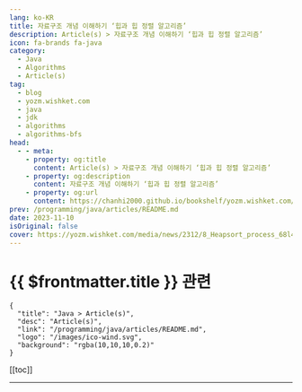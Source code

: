 ```yaml
---
lang: ko-KR
title: 자료구조 개념 이해하기 ‘힙과 힙 정렬 알고리즘’
description: Article(s) > 자료구조 개념 이해하기 ‘힙과 힙 정렬 알고리즘’
icon: fa-brands fa-java
category: 
  - Java
  - Algorithms
  - Article(s)
tag: 
  - blog
  - yozm.wishket.com
  - java
  - jdk
  - algorithms
  - algorithms-bfs
head:
  - - meta:
    - property: og:title
      content: Article(s) > 자료구조 개념 이해하기 ‘힙과 힙 정렬 알고리즘’
    - property: og:description
      content: 자료구조 개념 이해하기 ‘힙과 힙 정렬 알고리즘’
    - property: og:url
      content: https://chanhi2000.github.io/bookshelf/yozm.wishket.com/2312.html
prev: /programming/java/articles/README.md
date: 2023-11-10
isOriginal: false
cover: https://yozm.wishket.com/media/news/2312/8_Heapsort_process_68l4d8i.png
---
```


# {{ $frontmatter.title }} 관련

```component VPCard
{
  "title": "Java > Article(s)",
  "desc": "Article(s)",
  "link": "/programming/java/articles/README.md",
  "logo": "/images/ico-wind.svg",
  "background": "rgba(10,10,10,0.2)"
}
```

[[toc]]

---

<SiteInfo
  name="자료구조 개념 이해하기 ‘힙과 힙 정렬 알고리즘’ | 요즘IT"
  desc="자료구조란 데이터를 효율적으로 저장, 검색, 삭제할 수 있도록 설계된 구조나 방법을 의미합니다. 이 중에서 힙(Heap)은 정렬, 우선순위 큐, 스케줄링과 같은 다양한 알고리즘에서 활용되는 자료구조입니다. 이번 글에서는 힙에 대한 기본적인 개념과 구현 방법을 소개하고, 힙을 활용한 정렬 알고리즘에 대해 살펴볼까 합니다. 더불어 힙 정렬의 시간 복잡도를 분석하여 어떤 경우에서 힙을 사용하는 것이 적절한지에 대해서도 알아보겠습니다."
  url="https://yozm.wishket.com/magazine/detail/2312/"
  logo="https://yozm.wishket.com/static/renewal/img/global/gnb_yozmit.svg"
  preview="https://yozm.wishket.com/media/news/2312/8_Heapsort_process_68l4d8i.png"/>

<!-- TODO: 작성 -->

